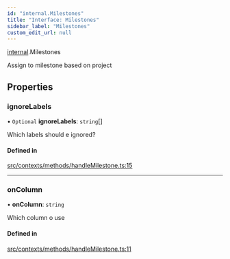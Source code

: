 ```yaml
---
id: "internal.Milestones"
title: "Interface: Milestones"
sidebar_label: "Milestones"
custom_edit_url: null
---
```


[internal](../modules/internal.md).Milestones

Assign to milestone based on project

## Properties

### ignoreLabels

• `Optional` **ignoreLabels**: `string`[]

Which labels should e ignored?

#### Defined in

[src/contexts/methods/handleMilestone.ts:15](https://github.com/Resnovas/smartcloud/blob/b91f5b4/src/contexts/methods/handleMilestone.ts#L15)

___

### onColumn

• **onColumn**: `string`

Which column o use

#### Defined in

[src/contexts/methods/handleMilestone.ts:11](https://github.com/Resnovas/smartcloud/blob/b91f5b4/src/contexts/methods/handleMilestone.ts#L11)
